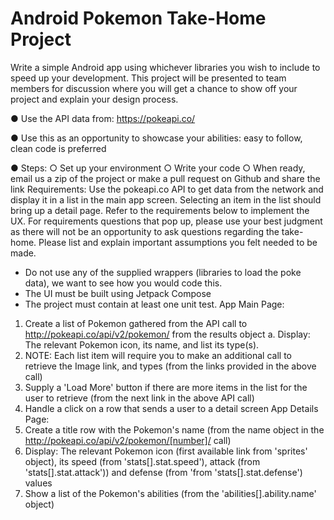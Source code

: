 # Android Pokemon Take-Home Project
 
Write a simple Android app using whichever libraries you wish to include to speed up your development. This project will
be presented to team members for discussion where you will get a chance to show off your project and explain your
design process.

● Use the API data from: https://pokeapi.co/

● Use this as an opportunity to showcase your abilities: easy to follow, clean code is preferred

● Steps:
○ Set up your environment
○ Write your code
○ When ready, email us a zip of the project or make a pull request on Github and share the link
Requirements:
Use the pokeapi.co API to get data from the network and display it in a list in the main app screen. Selecting an item in
the list should bring up a detail page. Refer to the requirements below to implement the UX.
For requirements questions that pop up, please use your best judgment as there will not be an opportunity to ask
questions regarding the take-home. Please list and explain important assumptions you felt needed to be made.
- Do not use any of the supplied wrappers (libraries to load the poke data), we want to see how you would code
this.
- The UI must be built using Jetpack Compose
- The project must contain at least one unit test.
App Main Page:
1. Create a list of Pokemon gathered from the API call to http://pokeapi.co/api/v2/pokemon/ from the results object
a. Display: The relevant Pokemon icon, its name, and list its type(s).
2. NOTE: Each list item will require you to make an additional call to retrieve the Image link, and types (from the links
provided in the above call)
3. Supply a 'Load More' button if there are more items in the list for the user to retrieve (from the next link in the
above API call)
4. Handle a click on a row that sends a user to a detail screen
App Details Page:
1. Create a title row with the Pokemon's name (from the name object in the
http://pokeapi.co/api/v2/pokemon/[number]/ call)
2. Display: The relevant Pokemon icon (first available link from 'sprites' object), its speed (from 'stats[].stat.speed'),
attack (from 'stats[].stat.attack')) and defense (from 'from 'stats[].stat.defense') values
3. Show a list of the Pokemon's abilities (from the 'abilities[].ability.name' object)
